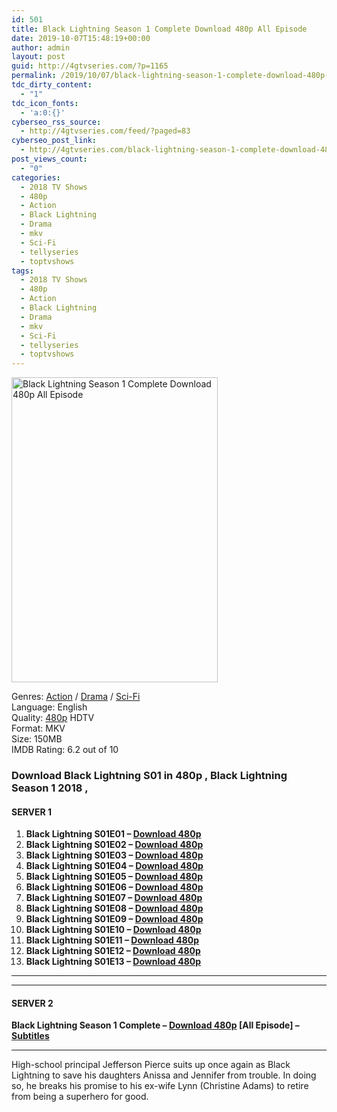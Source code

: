 ```yaml
---
id: 501
title: Black Lightning Season 1 Complete Download 480p All Episode
date: 2019-10-07T15:48:19+00:00
author: admin
layout: post
guid: http://4gtvseries.com/?p=1165
permalink: /2019/10/07/black-lightning-season-1-complete-download-480p-all-episode/
tdc_dirty_content:
  - "1"
tdc_icon_fonts:
  - 'a:0:{}'
cyberseo_rss_source:
  - http://4gtvseries.com/feed/?paged=83
cyberseo_post_link:
  - http://4gtvseries.com/black-lightning-season-1-complete-download-480p-all-episode/
post_views_count:
  - "0"
categories:
  - 2018 TV Shows
  - 480p
  - Action
  - Black Lightning
  - Drama
  - mkv
  - Sci-Fi
  - tellyseries
  - toptvshows
tags:
  - 2018 TV Shows
  - 480p
  - Action
  - Black Lightning
  - Drama
  - mkv
  - Sci-Fi
  - tellyseries
  - toptvshows
---
```

<img loading="lazy" class="aligncenter" src="https://3.bp.blogspot.com/-xKpVJ1WIveM/XZteCwSeSEI/AAAAAAAAAZk/jz7kf5c2JWEgoP2-tJ4kobWFRfnx45NTgCK4BGAYYCw/s1600/Black%2BLightning%2BSeason%2B1.jpg" alt="Black Lightning Season 1 Complete Download 480p All Episode" width="330" height="488" />

Genres: <a href="http://4gtvseries.com/tag/action/" data-wpel-link="internal">Action</a> /&nbsp;<a href="http://4gtvseries.com/tag/drama/" data-wpel-link="internal">Drama</a> / <a href="http://4gtvseries.com/tag/sci-fi/" data-wpel-link="internal">Sci-Fi</a>  
Language: English  
Quality:&nbsp;<a href="http://4gtvseries.com/tag/480p/" data-wpel-link="internal">480p</a>&nbsp;HDTV  
Format: MKV  
Size: 150MB  
IMDB Rating: 6.2 out of 10

### **Download Black Lightning S01 in 480p , Black Lightning Season 1 2018 ,&nbsp;**

#### <span><strong>SERVER 1</strong></span>

  1. **Black Lightning S01E01 – <a href="http://slink.dl480p.xyz/rnwY" data-wpel-link="external" target="_blank" rel="nofollow external noopener noreferrer" class="wpel-icon-left"><i class="wpel-icon fa fa-download" aria-hidden="true"></i>Download 480p</a>**
  2. **Black Lightning S01E02 – <a href="http://slink.dl480p.xyz/y5e8dCgz" data-wpel-link="external" target="_blank" rel="nofollow external noopener noreferrer" class="wpel-icon-left"><i class="wpel-icon fa fa-download" aria-hidden="true"></i>Download 480p</a>**
  3. **Black Lightning S01E03 – <a href="http://slink.dl480p.xyz/w6nXKD" data-wpel-link="external" target="_blank" rel="nofollow external noopener noreferrer" class="wpel-icon-left"><i class="wpel-icon fa fa-download" aria-hidden="true"></i>Download 480p</a>**
  4. **Black Lightning S01E04 – <a href="http://slink.dl480p.xyz/SKhoDQ" data-wpel-link="external" target="_blank" rel="nofollow external noopener noreferrer" class="wpel-icon-left"><i class="wpel-icon fa fa-download" aria-hidden="true"></i>Download 480p</a>**
  5. **Black Lightning S01E05 – <a href="http://slink.dl480p.xyz/69bX" data-wpel-link="external" target="_blank" rel="nofollow external noopener noreferrer" class="wpel-icon-left"><i class="wpel-icon fa fa-download" aria-hidden="true"></i>Download 480p</a>**
  6. **Black Lightning S01E06 – <a href="http://slink.dl480p.xyz/XVh7HjVr" data-wpel-link="external" target="_blank" rel="nofollow external noopener noreferrer" class="wpel-icon-left"><i class="wpel-icon fa fa-download" aria-hidden="true"></i>Download 480p</a>**
  7. **Black Lightning S01E07 – <a href="http://slink.dl480p.xyz/e5GKhJK9" data-wpel-link="external" target="_blank" rel="nofollow external noopener noreferrer" class="wpel-icon-left"><i class="wpel-icon fa fa-download" aria-hidden="true"></i>Download 480p</a>**
  8. **Black Lightning S01E08 – <a href="http://slink.dl480p.xyz/UeI0Giua" data-wpel-link="external" target="_blank" rel="nofollow external noopener noreferrer" class="wpel-icon-left"><i class="wpel-icon fa fa-download" aria-hidden="true"></i>Download 480p</a>**
  9. **Black Lightning S01E09 – <a href="http://slink.dl480p.xyz/5Zqhf" data-wpel-link="external" target="_blank" rel="nofollow external noopener noreferrer" class="wpel-icon-left"><i class="wpel-icon fa fa-download" aria-hidden="true"></i>Download 480p</a>**
 10. **Black Lightning S01E10 – <a href="http://slink.dl480p.xyz/HLyp" data-wpel-link="external" target="_blank" rel="nofollow external noopener noreferrer" class="wpel-icon-left"><i class="wpel-icon fa fa-download" aria-hidden="true"></i>Download 480p</a>**
 11. **Black Lightning S01E11 – <a href="http://slink.dl480p.xyz/DkueLLpT" data-wpel-link="external" target="_blank" rel="nofollow external noopener noreferrer" class="wpel-icon-left"><i class="wpel-icon fa fa-download" aria-hidden="true"></i>Download 480p</a>**
 12. **Black Lightning S01E12 – <a href="http://slink.dl480p.xyz/w3edg" data-wpel-link="external" target="_blank" rel="nofollow external noopener noreferrer" class="wpel-icon-left"><i class="wpel-icon fa fa-download" aria-hidden="true"></i>Download 480p</a>**
 13. **Black Lightning S01E13 – <a href="http://slink.dl480p.xyz/28VUk" data-wpel-link="external" target="_blank" rel="nofollow external noopener noreferrer" class="wpel-icon-left"><i class="wpel-icon fa fa-download" aria-hidden="true"></i>Download 480p</a>**

* * *

* * *

#### <span><strong>SERVER 2</strong></span>

**Black Lightning Season 1 Complete – <a href="http://dl480p.xyz/954/" data-wpel-link="external" target="_blank" rel="nofollow external noopener noreferrer" class="wpel-icon-left"><i class="wpel-icon fa fa-download" aria-hidden="true"></i>Download 480p</a> [All Episode] – <a href="https://subscene.com/subtitles/black-lightning-first-season" data-wpel-link="external" target="_blank" rel="nofollow external noopener noreferrer" class="wpel-icon-left"><i class="wpel-icon fa fa-download" aria-hidden="true"></i>Subtitles</a>**

* * *

High-school principal Jefferson Pierce suits up once again as Black Lightning to save his daughters Anissa and Jennifer from trouble. In doing so, he breaks his promise to his ex-wife Lynn (Christine Adams) to retire from being a superhero for good.

<div align="center">
</div>
